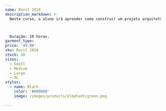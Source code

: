 ```yaml
---
name: Revit 2018
description_markdown: >-
  Neste curso, o aluno irá aprender como construir um projeto arquitetônico, importando uma planta baixa do AutoCAD e atribuindo toda a estrutura que uma construção precisará conter, ao final do projeto, o aluno criará uma planilha orçamentária, com informações do custo que determinados pontos da obra terá e quanto de material, um determinado ponto da obra, precisará.



  Duração: 19 horas.
garment_type:
price: '49.90'
sku: Revit 2018
stock: 10
sizes:
  - Small
  - Medium
  - Large
  - XL
styles:
  - name: Black
    color: '#000000'
    image: /images/products/elephant/green.png
  
---
```

